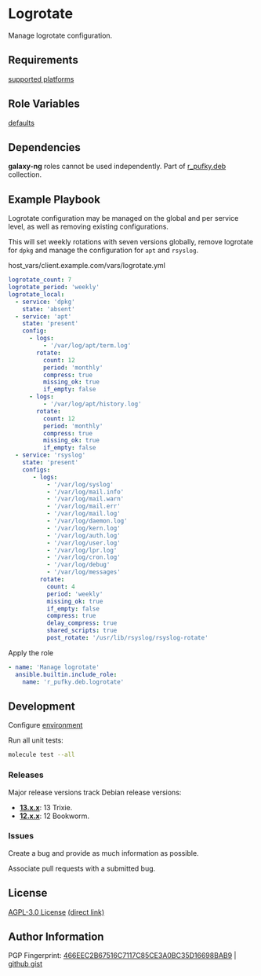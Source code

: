 # Logrotate
Manage logrotate configuration.

## Requirements
[supported platforms](https://github.com/r-pufky/ansible_logrotate/blob/main/meta/main.yml)

## Role Variables
[defaults](https://github.com/r-pufky/ansible_logrotate/blob/main/defaults/main.yml)

## Dependencies
**galaxy-ng** roles cannot be used independently. Part of
[r_pufky.deb](https://github.com/r-pufky/ansible_collection_deb) collection.

## Example Playbook
Logrotate configuration may be managed on the global and per service level, as
well as removing existing configurations.

This will set weekly rotations with seven versions globally, remove logrotate
for `dpkg` and manage the configuration for `apt` and `rsyslog`.

host_vars/client.example.com/vars/logrotate.yml
``` yaml
logrotate_count: 7
logrotate_period: 'weekly'
logrotate_local:
  - service: 'dpkg'
    state: 'absent'
  - service: 'apt'
    state: 'present'
    config:
      - logs:
          - '/var/log/apt/term.log'
        rotate:
          count: 12
          period: 'monthly'
          compress: true
          missing_ok: true
          if_empty: false
      - logs:
          - '/var/log/apt/history.log'
        rotate:
          count: 12
          period: 'monthly'
          compress: true
          missing_ok: true
          if_empty: false
  - service: 'rsyslog'
    state: 'present'
    configs:
       - logs:
           - '/var/log/syslog'
           - '/var/log/mail.info'
           - '/var/log/mail.warn'
           - '/var/log/mail.err'
           - '/var/log/mail.log'
           - '/var/log/daemon.log'
           - '/var/log/kern.log'
           - '/var/log/auth.log'
           - '/var/log/user.log'
           - '/var/log/lpr.log'
           - '/var/log/cron.log'
           - '/var/log/debug'
           - '/var/log/messages'
         rotate:
           count: 4
           period: 'weekly'
           missing_ok: true
           if_empty: false
           compress: true
           delay_compress: true
           shared_scripts: true
           post_rotate: '/usr/lib/rsyslog/rsyslog-rotate'
```

Apply the role
``` yaml
- name: 'Manage logrotate'
  ansible.builtin.include_role:
    name: 'r_pufky.deb.logrotate'
```

## Development
Configure [environment](https://github.com/r-pufky/ansible_collection_docs/blob/main/ansible/environment.md)

Run all unit tests:
``` bash
molecule test --all
```

### Releases
Major release versions track Debian release versions:

* **[13.x.x](https://github.com/r-pufky/ansible_logrotate)**: 13 Trixie.
* **[12.x.x](https://github.com/r-pufky/ansible_logrotate/tree/12.x)**: 12 Bookworm.

### Issues
Create a bug and provide as much information as possible.

Associate pull requests with a submitted bug.

## License
[AGPL-3.0 License](https://www.tldrlegal.com/license/gnu-affero-general-public-license-v3-agpl-3-0)
 [(direct link)](https://github.com/r-pufky/ansible_logrotate/blob/main/LICENSE)

## Author Information
PGP Fingerprint: [466EEC2B67516C7117C85CE3A0BC35D16698BAB9](https://keys.openpgp.org/vks/v1/by-fingerprint/466EEC2B67516C7117C85CE3A0BC35D16698BAB9)
| [github gist](https://gist.github.com/r-pufky/a8df36977c55b5bb20829267c4c49d22)
